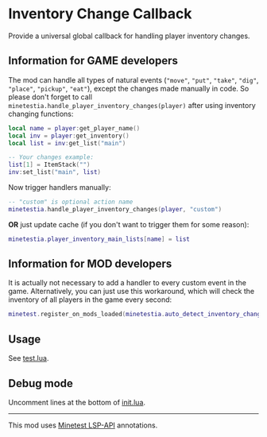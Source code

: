 # Inventory Change Callback

Provide a universal global callback for handling player inventory changes.

## Information for GAME developers

The mod can handle all types of natural events (`"move"`, `"put"`, `"take"`,
`"dig"`, `"place"`, `"pickup"`, `"eat"`), except the changes made manually in
code. So please don't forget to call
`minetestia.handle_player_inventory_changes(player)` after using inventory
changing functions:

```lua
local name = player:get_player_name()
local inv = player:get_inventory()
local list = inv:get_list("main")

-- Your changes example:
list[1] = ItemStack("")
inv:set_list("main", list)
```

Now trigger handlers manually:

```lua
-- "custom" is optional action name
minetestia.handle_player_inventory_changes(player, "custom")
```

**OR** just update cache (if you don't want to trigger them for some reason):

```lua
minetestia.player_inventory_main_lists[name] = list
```

## Information for MOD developers

It is actually not necessary to add a handler to every custom event in the game.
Alternatively, you can just use this workaround, which will check the inventory
of all players in the game every second:

```lua
minetest.register_on_mods_loaded(minetestia.auto_detect_inventory_changes)
```

## Usage

See [test.lua](test.lua).

## Debug mode

Uncomment lines at the bottom of [init.lua](init.lua).

---

This mod uses [Minetest LSP-API] annotations.

[Minetest LSP-API]: https://github.com/minetest-toolkit/minetest-lsp-api
